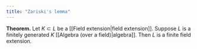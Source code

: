 ```yaml
---
title: "Zariski's lemma"
---
```


**Theorem.** Let $K\subset L$ be a [[Field extension|field extension]]. Suppose $L$ is a finitely generated $K$ [[Algebra (over a field)|algebra]]. Then $L$ is a finite field extension.